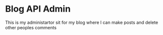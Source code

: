 # Blog API Admin

This is my administartor sit for my blog where I can make posts and delete other peoples comments